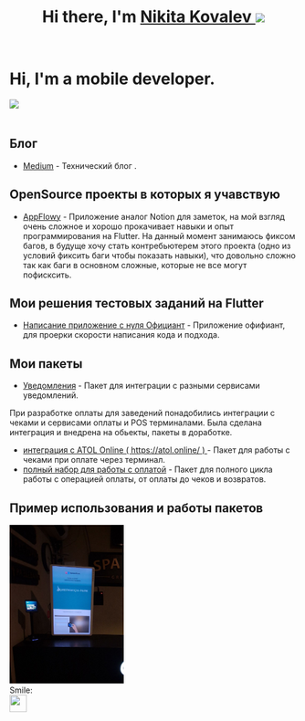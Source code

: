 
<p>
  <link rel="stylesheet" href="https://cdn.jsdelivr.net/gh/devicons/devicon@v2.12.0/devicon.min.css">

</p>  


<h1 align="center">Hi there, I'm
  <a href="" target="_blank">
    Nikita Kovalev
  </a> 
  <img
src="https://github.com/blackcater/blackcater/raw/main/images/Hi.gif" height="32" /></h1>

<br />
<!-- ds -->

# Hi, I'm a mobile developer.



<!--START_SECTION:activity-->

<!--END_SECTION:activity-->

</a>
<a href="mailto:nikita3kovalev3@gmail.com">
  <img src="https://github.com/blackcater/blackcater/raw/main/images/social-gmail.svg" height="40" />

</a>

<br />
<br />  

<i class="fa-brands fa-medium"></i>

## Блог

* [Medium](https://medium.com/@nikita3kovalev3) - Технический блог .

## OpenSource проекты в которых я учавствую  

* [AppFlowy](https://github.com/AppFlowy-IO/appflowy-editor) - Приложение аналог Notion для заметок, на мой взгляд очень сложное и хорошо прокачивает навыки и опыт программирования на Flutter. На данный момент занимаюсь фиксом багов, в будуще хочу стать контребьютерем этого проекта (одно из условий фиксить баги чтобы показать навыки), что довольно сложно так как баги в основном сложные, которые не все могут пофисксить.


## Мои решения тестовых заданий на Flutter

* [Написание приложение с нуля Официант](https://github.com/Taverz/waiter_test) - Приложение офифиант, для проерки скорости написания кода и подхода.

## Мои пакеты

* [Уведомления](https://github.com/Taverz/multi_notification) - Пакет для интеграции с разными сервисами уведомлений.

При разработке оплаты для заведений понадобились интеграции с чеками и сервисами оплаты и POS терминалами. Была сделана интеграция и внедрена на обьекты, пакеты в доработке.

* [интеграция с ATOL Online ( https://atol.online/ ) ](https://pub.dev/packages/atol_online_dart) - Пакет для работы с чеками при оплате через терминал.
* [полный набор для работы с оплатой](https://pub.dev/packages/web_and_terminal_pay) - Пакет для полного цикла работы с операцией оплаты, от оплаты до чеков и возвратов.

## Пример использования и работы пакетов
<img src="image/terminal_kiosk_example.jpeg" alt="Пример реализации" width="200"/>


<br />
 Smile:
<div>
    <img src="https://cultofthepartyparrot.com/parrots/hd/githubparrot.gif" width="30" height="30"/>
</div>
</hr>

